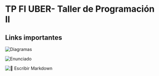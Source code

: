 # TP FI UBER- Taller de Programación II


## Links importantes

![Diagramas](https://lucid.app/lucidchart/044a05e3-ac54-422e-afad-49649120d5d9/edit?invitationId=inv_d4561b9d-fb88-4e1e-8410-9ee93690c2c0&page=Qpit_yEEgBkD#)

![Enunciado](https://taller-de-programacion-2.github.io/works/statement/2022/2/enunciado/)

![:pencil: Escribir Markdown](https://docs.github.com/github/writing-on-github/getting-started-with-writing-and-formatting-on-github/basic-writing-and-formatting-syntax)
